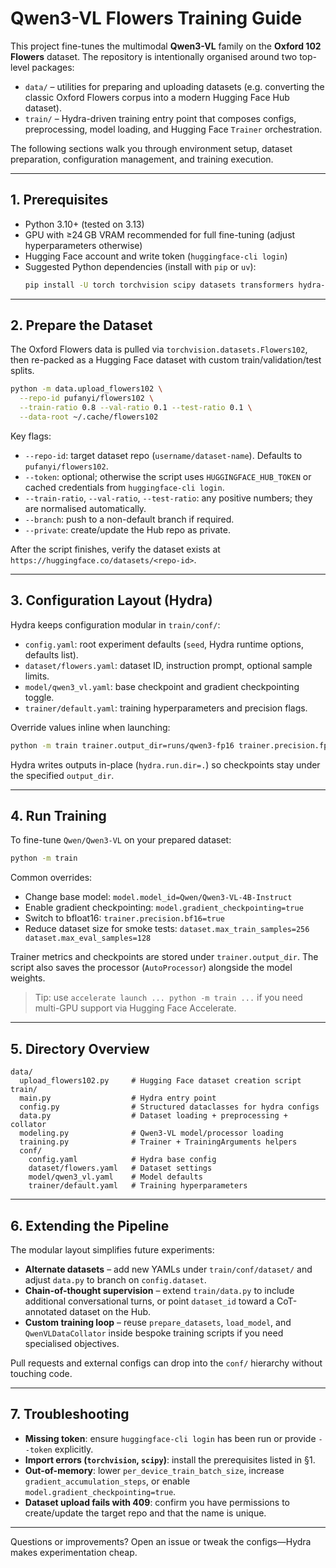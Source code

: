 # Qwen3-VL Flowers Training Guide

This project fine-tunes the multimodal **Qwen3-VL** family on the **Oxford 102 Flowers** dataset. The repository is intentionally organised around two top-level packages:

- `data/` – utilities for preparing and uploading datasets (e.g. converting the classic Oxford Flowers corpus into a modern Hugging Face Hub dataset).
- `train/` – Hydra-driven training entry point that composes configs, preprocessing, model loading, and Hugging Face `Trainer` orchestration.

The following sections walk you through environment setup, dataset preparation, configuration management, and training execution.

---

## 1. Prerequisites

- Python 3.10+ (tested on 3.13)
- GPU with ≥24 GB VRAM recommended for full fine-tuning (adjust hyperparameters otherwise)
- Hugging Face account and write token (`huggingface-cli login`)
- Suggested Python dependencies (install with `pip` or `uv`):
  ```bash
  pip install -U torch torchvision scipy datasets transformers hydra-core accelerate huggingface_hub
  ```

---

## 2. Prepare the Dataset

The Oxford Flowers data is pulled via `torchvision.datasets.Flowers102`, then re-packed as a Hugging Face dataset with custom train/validation/test splits.

```bash
python -m data.upload_flowers102 \
  --repo-id pufanyi/flowers102 \
  --train-ratio 0.8 --val-ratio 0.1 --test-ratio 0.1 \
  --data-root ~/.cache/flowers102
```

Key flags:

- `--repo-id`: target dataset repo (`username/dataset-name`). Defaults to `pufanyi/flowers102`.
- `--token`: optional; otherwise the script uses `HUGGINGFACE_HUB_TOKEN` or cached credentials from `huggingface-cli login`.
- `--train-ratio`, `--val-ratio`, `--test-ratio`: any positive numbers; they are normalised automatically.
- `--branch`: push to a non-default branch if required.
- `--private`: create/update the Hub repo as private.

After the script finishes, verify the dataset exists at `https://huggingface.co/datasets/<repo-id>`.

---

## 3. Configuration Layout (Hydra)

Hydra keeps configuration modular in `train/conf/`:

- `config.yaml`: root experiment defaults (`seed`, Hydra runtime options, defaults list).
- `dataset/flowers.yaml`: dataset ID, instruction prompt, optional sample limits.
- `model/qwen3_vl.yaml`: base checkpoint and gradient checkpointing toggle.
- `trainer/default.yaml`: training hyperparameters and precision flags.

Override values inline when launching:

```bash
python -m train trainer.output_dir=runs/qwen3-fp16 trainer.precision.fp16=true dataset.max_train_samples=512
```

Hydra writes outputs in-place (`hydra.run.dir=.`) so checkpoints stay under the specified `output_dir`.

---

## 4. Run Training

To fine-tune `Qwen/Qwen3-VL` on your prepared dataset:

```bash
python -m train
```

Common overrides:

- Change base model: `model.model_id=Qwen/Qwen3-VL-4B-Instruct`
- Enable gradient checkpointing: `model.gradient_checkpointing=true`
- Switch to bfloat16: `trainer.precision.bf16=true`
- Reduce dataset size for smoke tests: `dataset.max_train_samples=256 dataset.max_eval_samples=128`

Trainer metrics and checkpoints are stored under `trainer.output_dir`. The script also saves the processor (`AutoProcessor`) alongside the model weights.

> Tip: use `accelerate launch ... python -m train ...` if you need multi-GPU support via Hugging Face Accelerate.

---

## 5. Directory Overview

```
data/
  upload_flowers102.py     # Hugging Face dataset creation script
train/
  main.py                  # Hydra entry point
  config.py                # Structured dataclasses for hydra configs
  data.py                  # Dataset loading + preprocessing + collator
  modeling.py              # Qwen3-VL model/processor loading
  training.py              # Trainer + TrainingArguments helpers
  conf/
    config.yaml            # Hydra base config
    dataset/flowers.yaml   # Dataset settings
    model/qwen3_vl.yaml    # Model defaults
    trainer/default.yaml   # Training hyperparameters
```

---

## 6. Extending the Pipeline

The modular layout simplifies future experiments:

- **Alternate datasets** – add new YAMLs under `train/conf/dataset/` and adjust `data.py` to branch on `config.dataset`.
- **Chain-of-thought supervision** – extend `train/data.py` to include additional conversational turns, or point `dataset_id` toward a CoT-annotated dataset on the Hub.
- **Custom training loop** – reuse `prepare_datasets`, `load_model`, and `QwenVLDataCollator` inside bespoke training scripts if you need specialised objectives.

Pull requests and external configs can drop into the `conf/` hierarchy without touching code.

---

## 7. Troubleshooting

- **Missing token**: ensure `huggingface-cli login` has been run or provide `--token` explicitly.
- **Import errors (`torchvision`, `scipy`)**: install the prerequisites listed in §1.
- **Out-of-memory**: lower `per_device_train_batch_size`, increase `gradient_accumulation_steps`, or enable `model.gradient_checkpointing=true`.
- **Dataset upload fails with 409**: confirm you have permissions to create/update the target repo and that the name is unique.

---

Questions or improvements? Open an issue or tweak the configs—Hydra makes experimentation cheap.
